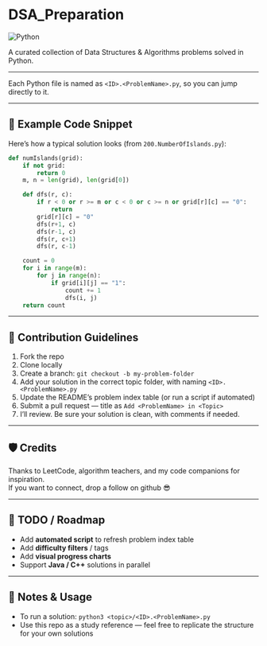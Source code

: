 # DSA_Preparation  

![Python](https://img.shields.io/badge/language-Python-blue)

A curated collection of Data Structures & Algorithms problems solved in Python.  

---

<!-- PROBLEM_TABLE_START -->
<!-- PROBLEM_TABLE_END -->






Each Python file is named as `<ID>.<ProblemName>.py`, so you can jump directly to it.

---

## 🧩 Example Code Snippet

Here’s how a typical solution looks (from `200.NumberOfIslands.py`):

```python
def numIslands(grid):
    if not grid:
        return 0
    m, n = len(grid), len(grid[0])

    def dfs(r, c):
        if r < 0 or r >= m or c < 0 or c >= n or grid[r][c] == "0":
            return
        grid[r][c] = "0"
        dfs(r+1, c)
        dfs(r-1, c)
        dfs(r, c+1)
        dfs(r, c-1)

    count = 0
    for i in range(m):
        for j in range(n):
            if grid[i][j] == "1":
                count += 1
                dfs(i, j)
    return count
```  

---

## 🤝 Contribution Guidelines

1. Fork the repo  
2. Clone locally  
3. Create a branch: `git checkout -b my-problem-folder`  
4. Add your solution in the correct topic folder, with naming `<ID>.<ProblemName>.py`  
5. Update the README’s problem index table (or run a script if automated)  
6. Submit a pull request — title as `Add <ProblemName> in <Topic>`  
7. I’ll review. Be sure your solution is clean, with comments if needed.

---

## 🛡 Credits

Thanks to LeetCode, algorithm teachers, and my code companions for inspiration.  
If you want to connect, drop a follow on github 😎

---

## 🌱 TODO / Roadmap

- Add **automated script** to refresh problem index table  
- Add **difficulty filters** / tags  
- Add **visual progress charts**  
- Support **Java / C++** solutions in parallel  

---

## 📝 Notes & Usage

- To run a solution: `python3 <topic>/<ID>.<ProblemName>.py`  
- Use this repo as a study reference — feel free to replicate the structure for your own solutions
